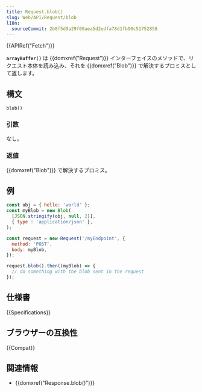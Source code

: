 ```yaml
---
title: Request.blob()
slug: Web/API/Request/blob
l10n:
  sourceCommit: 2b8f5d9a29f00aea5d2edfa78d1fb90c51752858
---
```


{{APIRef("Fetch")}}

**`arrayBuffer()`** は {{domxref("Request")}} インターフェイスのメソッドで、リクエスト本体を読み込み、それを {{domxref("Blob")}} で解決するプロミスとして返します。

## 構文

```js-nolint
blob()
```

### 引数

なし。

### 返値

{{domxref("Blob")}} で解決するプロミス。

## 例

```js
const obj = { hello: 'world' };
const myBlob = new Blob(
  [JSON.stringify(obj, null, 2)],
  { type : 'application/json' },
);

const request = new Request('/myEndpoint', {
  method: 'POST',
  body: myBlob,
});

request.blob().then((myBlob) => {
  // do something with the blob sent in the request
});
```

## 仕様書

{{Specifications}}

## ブラウザーの互換性

{{Compat}}

## 関連情報

- {{domxref("Response.blob()")}}
